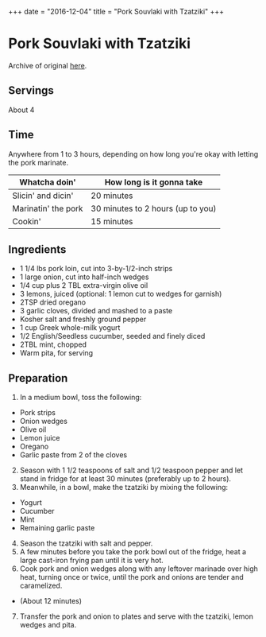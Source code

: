 +++
date = "2016-12-04"
title = "Pork Souvlaki with Tzatziki"
+++

# Pork Souvlaki with Tzatziki

Archive of original [here](https://web.archive.org/web/20120716021434/http://ceramiccanvas.com/2009/09/pork-souvlaki-with-tzatziki/).

## Servings

About 4

## Time

Anywhere from 1 to 3 hours, depending on how long you're okay with letting the pork marinate.

| **Whatcha doin'**   | **How long is it gonna take**     |
|---------------------|-----------------------------------|
| Slicin' and dicin'  | 20 minutes                        |
| Marinatin' the pork | 30 minutes to 2 hours (up to you) |
| Cookin'             | 15 minutes                        |

## Ingredients

* 1 1/4 lbs pork loin, cut into 3-by-1/2-inch strips
* 1 large onion, cut into half-inch wedges
* 1/4 cup plus 2 TBL extra-virgin olive oil
* 3 lemons, juiced (optional: 1 lemon cut to wedges for garnish)
* 2TSP dried oregano
* 3 garlic cloves, divided and mashed to a paste
* Kosher salt and freshly ground pepper
* 1 cup Greek whole-milk yogurt
* 1/2 English/Seedless cucumber, seeded and finely diced
* 2TBL mint, chopped
* Warm pita, for serving

## Preparation

1. In a medium bowl, toss the following:
  * Pork strips
  * Onion wedges
  * Olive oil
  * Lemon juice
  * Oregano
  * Garlic paste from 2 of the cloves
2. Season with 1 1/2 teaspoons of salt and 1/2 teaspoon pepper and let stand in fridge for at least 30 minutes (preferably up to 2 hours).
3. Meanwhile, in a bowl, make the tzatziki by mixing the following:
  * Yogurt
  * Cucumber
  * Mint
  * Remaining garlic paste
4. Season the tzatziki with salt and pepper.
5. A few minutes before you take the pork bowl out of the fridge, heat a large cast-iron frying pan until it is very hot.
6. Cook pork and onion wedges along with any leftover marinade over high heat, turning once or twice, until the pork and onions are tender and caramelized.
  * (About 12 minutes)
7. Transfer the pork and onion to plates and serve with the tzatziki, lemon wedges and pita.
